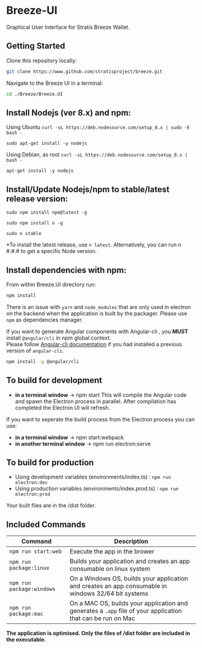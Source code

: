 # Breeze-UI

Graphical User Interface for Stratis Breeze Wallet.

## Getting Started

Clone this repository locally:

``` bash
git clone https://www.github.com/stratisproject/breeze.git
```

Navigate to the Breeze UI in a terminal:
``` bash
cd ./Breeze/Breeze.UI
```

## Install Nodejs (ver 8.x) and npm:

Using Ubuntu
`curl -sL https://deb.nodesource.com/setup_8.x | sudo -E bash -`

`sudo apt-get install -y nodejs`

Using Debian, as root
`curl -sL https://deb.nodesource.com/setup_8.x | bash -`

`apt-get install -y nodejs`

## Install/Update Nodejs/npm to stable/latest release version:

`sudo npm install npm@latest -g`

`sudo npm install n -g`

`sudo n stable` 

*To install the latest release, use `n latest`. Alternatively, you can run n #.#.# to get a specific Node version.

## Install dependencies with npm:

From within Breeze.UI directory run:

``` bash
npm install
```

There is an issue with `yarn` and `node_modules` that are only used in electron on the backend when the application is built by the packager. Please use `npm` as dependencies manager.

If you want to generate Angular components with Angular-cli , you **MUST** install `@angular/cli` in npm global context.  
Please follow [Angular-cli documentation](https://github.com/angular/angular-cli) if you had installed a previous version of `angular-cli`.

``` bash
npm install -g @angular/cli
```

## To build for development

- **in a terminal window** -> npm start
This will compile the Angular code and spawn the Electron process in parallel.
After compilation has completed the Electron UI will refresh.

If you want to seperate the build process from the Electron process you can use:
- **in a terminal window** -> npm start:webpack
- **in another terminal window** -> npm run electron:serve

## To build for production

- Using development variables (environments/index.ts) :  `npm run electron:dev`
- Using production variables (environments/index.prod.ts) :  `npm run electron:prod`

Your built files are in the /dist folder.

## Included Commands

|Command|Description|
|--|--|
|`npm run start:web`| Execute the app in the brower |
|`npm run package:linux`| Builds your application and creates an app consumable on linux system |
|`npm run package:windows`| On a Windows OS, builds your application and creates an app consumable in windows 32/64 bit systems |
|`npm run package:mac`|  On a MAC OS, builds your application and generates a `.app` file of your application that can be run on Mac |

**The application is optimised. Only the files of /dist folder are included in the executable.**
